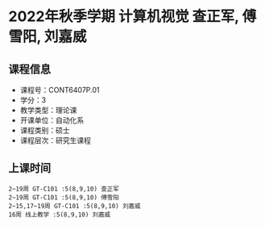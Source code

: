 # 2022年秋季学期 计算机视觉 查正军, 傅雪阳, 刘嘉威






## 课程信息

- 课程号：CONT6407P.01
- 学分：3
- 教学类型：理论课
- 开课单位：自动化系
- 课程类别：硕士
- 课程层次：研究生课程

## 上课时间

```
2~19周 GT-C101 :5(8,9,10) 查正军
2~19周 GT-C101 :5(8,9,10) 傅雪阳
2~15,17~19周 GT-C101 :5(8,9,10) 刘嘉威
16周 线上教学 :5(8,9,10) 刘嘉威
```

